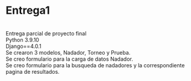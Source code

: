 # Entrega1
<br>Entrega parcial de proyecto final</br>
Python 3.9.10</br>
Django==4.0.1</br>
Se crearon 3 modelos, Nadador, Torneo y Prueba.</br>
Se creo formulario para la carga de datos Nadador.</br>
Se creo formulario para la busqueda de nadadores y la correspondiente pagina de resultados.</br>
